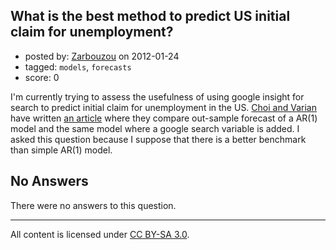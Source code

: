 ## What is the best method to predict US initial claim for unemployment?

- posted by: [Zarbouzou](https://stackexchange.com/users/-1/108-zarbouzou) on 2012-01-24
- tagged: `models`, `forecasts`
- score: 0

I'm currently trying to assess the usefulness of using google insight for search to predict initial claim for unemployment in the US. [Choi and Varian][1] have written [an article][2] where they compare out-sample forecast of a AR(1) model and the same model where a google search variable is added. 
I asked this question because I suppose that there is a better benchmark than simple AR(1) model.


  [1]: http://papers.ssrn.com/sol3/papers.cfm?abstract_id=1659302
  [2]: http://googleresearch.blogspot.com/2009/04/predicting-present-with-google-trends.html

## No Answers

There were no answers to this question.


---

All content is licensed under [CC BY-SA 3.0](https://creativecommons.org/licenses/by-sa/3.0/).
